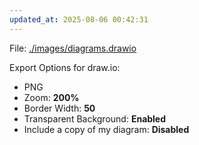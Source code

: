 ```yaml
---
updated_at: 2025-08-06 00:42:31
---
```


File: [./images/diagrams.drawio](./images/diagrams.drawio)

Export Options for draw.io:

- PNG
- Zoom: **200%**
- Border Width: **50**
- Transparent Background: **Enabled** 
- Include a copy of my diagram: **Disabled**
